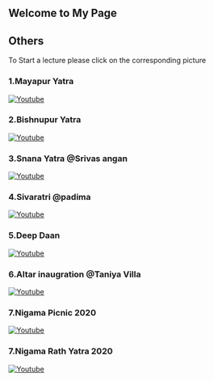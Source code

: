 ## Welcome to My Page

## 	Others

To Start a lecture please click on the corresponding picture

### 1.Mayapur Yatra 
[![Youtube](https://img.youtube.com/vi/l78IxY6jXDQ/0.jpg)](https://www.youtube.com/watch?v=l78IxY6jXDQ) 
### 2.Bishnupur Yatra
[![Youtube](https://img.youtube.com/vi/RuzYT9o8QqY/0.jpg)](https://www.youtube.com/watch?v=RuzYT9o8QqY)
### 3.Snana Yatra @Srivas angan
[![Youtube](https://img.youtube.com/vi/9hiu3KeSBTw/0.jpg)](https://www.youtube.com/watch?v=9hiu3KeSBTw)
### 4.Sivaratri @padima
[![Youtube](https://img.youtube.com/vi/w4x8REUOeQY/0.jpg)](https://www.youtube.com/watch?v=w4x8REUOeQY)
### 5.Deep Daan
[![Youtube](https://img.youtube.com/vi/eFcaBU8tAHI/0.jpg)](https://www.youtube.com/watch?v=eFcaBU8tAHI)
### 6.Altar inaugration @Taniya Villa
[![Youtube](https://img.youtube.com/vi/Sf4nlGGK670/0.jpg)](https://www.youtube.com/watch?v=Sf4nlGGK670)
### 7.Nigama Picnic 2020
[![Youtube](https://img.youtube.com/vi/r54Ps3FuRFo/0.jpg)](https://www.youtube.com/watch?v=r54Ps3FuRFo)
### 7.Nigama Rath Yatra 2020
[![Youtube](https://img.youtube.com/vi/WC1uJzwkrWc/0.jpg)](https://www.youtube.com/watch?v=WC1uJzwkrWc)

